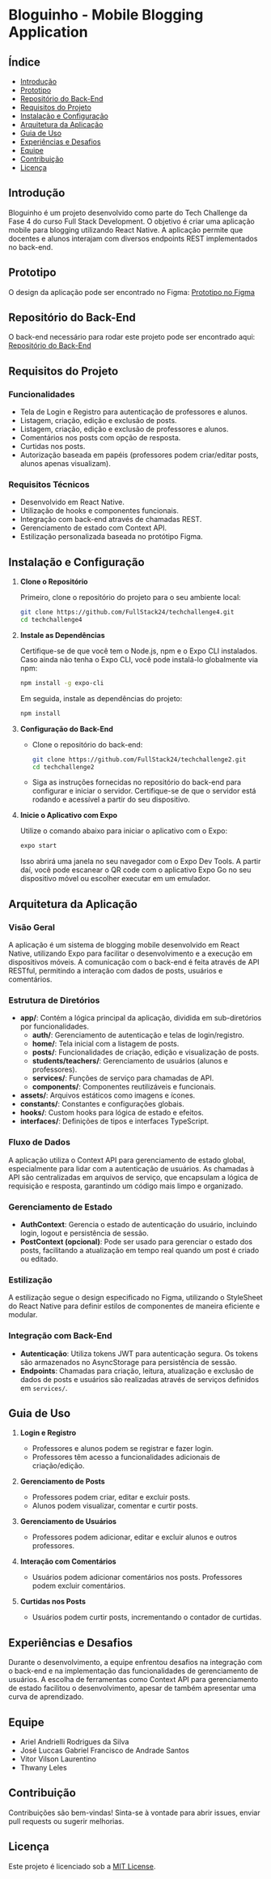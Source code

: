 # Bloguinho - Mobile Blogging Application

## Índice

- [Introdução](#introdução)
- [Prototipo](#prototipo)
- [Repositório do Back-End](#repositório-do-back-end)
- [Requisitos do Projeto](#requisitos-do-projeto)
- [Instalação e Configuração](#instalação-e-configuração)
- [Arquitetura da Aplicação](#arquitetura-da-aplicação)
- [Guia de Uso](#guia-de-uso)
- [Experiências e Desafios](#experiências-e-desafios)
- [Equipe](#equipe)
- [Contribuição](#contribuição)
- [Licença](#licença)

## Introdução

Bloguinho é um projeto desenvolvido como parte do Tech Challenge da Fase 4 do curso Full Stack Development. O objetivo é criar uma aplicação mobile para blogging utilizando React Native. A aplicação permite que docentes e alunos interajam com diversos endpoints REST implementados no back-end.

## Prototipo

O design da aplicação pode ser encontrado no Figma: [Prototipo no Figma](https://www.figma.com/design/OSgtCQF4nhUUJwsLzZWl0e/Desafio-%234?node-id=0-1&t=BZLZlMvBKl4FTXhO-1)

## Repositório do Back-End

O back-end necessário para rodar este projeto pode ser encontrado aqui: [Repositório do Back-End](https://github.com/FullStack24/techchallenge2)

## Requisitos do Projeto

### Funcionalidades

- Tela de Login e Registro para autenticação de professores e alunos.
- Listagem, criação, edição e exclusão de posts.
- Listagem, criação, edição e exclusão de professores e alunos.
- Comentários nos posts com opção de resposta.
- Curtidas nos posts.
- Autorização baseada em papéis (professores podem criar/editar posts, alunos apenas visualizam).

### Requisitos Técnicos

- Desenvolvido em React Native.
- Utilização de hooks e componentes funcionais.
- Integração com back-end através de chamadas REST.
- Gerenciamento de estado com Context API.
- Estilização personalizada baseada no protótipo Figma.

## Instalação e Configuração

1. **Clone o Repositório**

   Primeiro, clone o repositório do projeto para o seu ambiente local:

   ```bash
   git clone https://github.com/FullStack24/techchallenge4.git
   cd techchallenge4
   ```

2. **Instale as Dependências**

   Certifique-se de que você tem o Node.js, npm e o Expo CLI instalados. Caso ainda não tenha o Expo CLI, você pode instalá-lo globalmente via npm:

   ```bash
   npm install -g expo-cli
   ```

   Em seguida, instale as dependências do projeto:

   ```bash
   npm install
   ```

3. **Configuração do Back-End**

   - Clone o repositório do back-end:

     ```bash
     git clone https://github.com/FullStack24/techchallenge2.git
     cd techchallenge2
     ```

   - Siga as instruções fornecidas no repositório do back-end para configurar e iniciar o servidor. Certifique-se de que o servidor está rodando e acessível a partir do seu dispositivo.

4. **Inicie o Aplicativo com Expo**

   Utilize o comando abaixo para iniciar o aplicativo com o Expo:

   ```bash
   expo start
   ```

   Isso abrirá uma janela no seu navegador com o Expo Dev Tools. A partir daí, você pode escanear o QR code com o aplicativo Expo Go no seu dispositivo móvel ou escolher executar em um emulador.

## Arquitetura da Aplicação

### Visão Geral

A aplicação é um sistema de blogging mobile desenvolvido em React Native, utilizando Expo para facilitar o desenvolvimento e a execução em dispositivos móveis. A comunicação com o back-end é feita através de API RESTful, permitindo a interação com dados de posts, usuários e comentários.

### Estrutura de Diretórios

- **app/**: Contém a lógica principal da aplicação, dividida em sub-diretórios por funcionalidades.
   - **auth/**: Gerenciamento de autenticação e telas de login/registro.
   - **home/**: Tela inicial com a listagem de posts.
   - **posts/**: Funcionalidades de criação, edição e visualização de posts.
   - **students/teachers/**: Gerenciamento de usuários (alunos e professores).
   - **services/**: Funções de serviço para chamadas de API.
   - **components/**: Componentes reutilizáveis e funcionais.
- **assets/**: Arquivos estáticos como imagens e ícones.
- **constants/**: Constantes e configurações globais.
- **hooks/**: Custom hooks para lógica de estado e efeitos.
- **interfaces/**: Definições de tipos e interfaces TypeScript.

### Fluxo de Dados

A aplicação utiliza o Context API para gerenciamento de estado global, especialmente para lidar com a autenticação de usuários. As chamadas à API são centralizadas em arquivos de serviço, que encapsulam a lógica de requisição e resposta, garantindo um código mais limpo e organizado.

### Gerenciamento de Estado

- **AuthContext**: Gerencia o estado de autenticação do usuário, incluindo login, logout e persistência de sessão.
- **PostContext (opcional)**: Pode ser usado para gerenciar o estado dos posts, facilitando a atualização em tempo real quando um post é criado ou editado.

### Estilização

A estilização segue o design especificado no Figma, utilizando o StyleSheet do React Native para definir estilos de componentes de maneira eficiente e modular.

### Integração com Back-End

- **Autenticação**: Utiliza tokens JWT para autenticação segura. Os tokens são armazenados no AsyncStorage para persistência de sessão.
- **Endpoints**: Chamadas para criação, leitura, atualização e exclusão de dados de posts e usuários são realizadas através de serviços definidos em `services/`.

## Guia de Uso

1. **Login e Registro**

   - Professores e alunos podem se registrar e fazer login.
   - Professores têm acesso a funcionalidades adicionais de criação/edição.

2. **Gerenciamento de Posts**

   - Professores podem criar, editar e excluir posts.
   - Alunos podem visualizar, comentar e curtir posts.

3. **Gerenciamento de Usuários**

   - Professores podem adicionar, editar e excluir alunos e outros professores.

4. **Interação com Comentários**

   - Usuários podem adicionar comentários nos posts. Professores podem excluir comentários.

5. **Curtidas nos Posts**

   - Usuários podem curtir posts, incrementando o contador de curtidas.

## Experiências e Desafios

Durante o desenvolvimento, a equipe enfrentou desafios na integração com o back-end e na implementação das funcionalidades de gerenciamento de usuários. A escolha de ferramentas como Context API para gerenciamento de estado facilitou o desenvolvimento, apesar de também apresentar uma curva de aprendizado.

## Equipe

- Ariel Andrielli Rodrigues da Silva
- José Luccas Gabriel Francisco de Andrade Santos
- Vitor Vilson Laurentino
- Thwany Leles

## Contribuição

Contribuições são bem-vindas! Sinta-se à vontade para abrir issues, enviar pull requests ou sugerir melhorias.

## Licença

Este projeto é licenciado sob a [MIT License](LICENSE).
